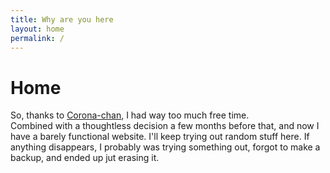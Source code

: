 ```yaml
---
title: Why are you here
layout: home
permalink: /
---
```


# Home 

So, thanks to [Corona-chan](https://www.reddit.com/r/coronachan), I had way too much free time.  
Combined with a thoughtless decision a few months before that, and now I have a barely functional website.
I'll keep trying out random stuff here. If anything disappears, I probably was trying something out, forgot to make a backup, and ended up jut erasing it.


